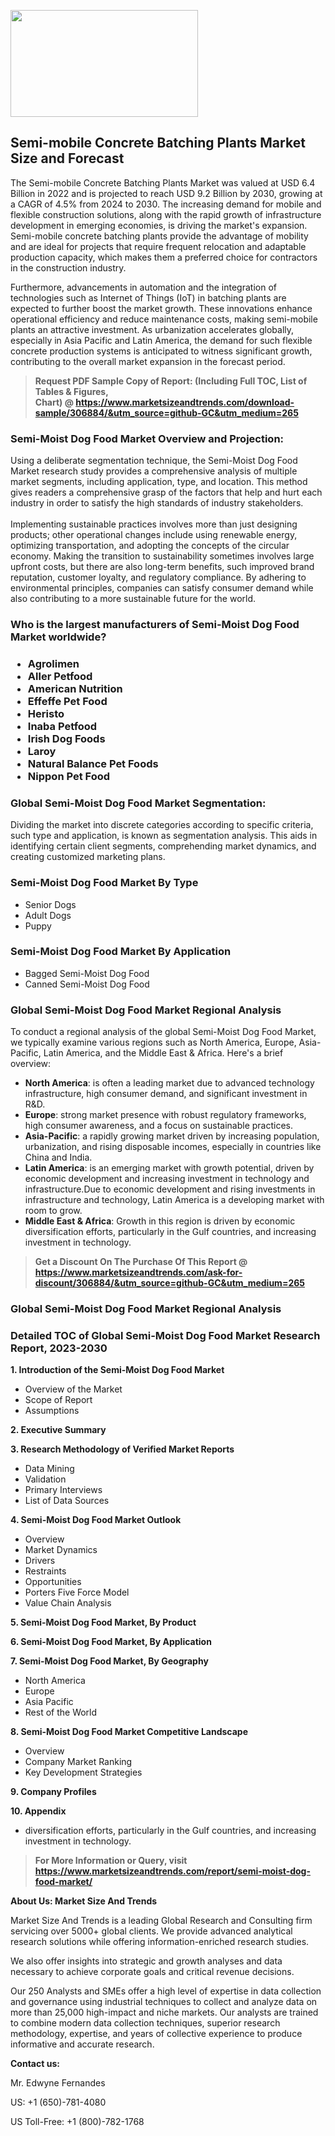 <p><img class="alignnone size-medium wp-image-20088" src="https://ffe5etoiles.com/wp-content/uploads/2024/12/MST1-300x171.png" alt="" width="300" height="171" /></p><h2>Semi-mobile Concrete Batching Plants Market Size and Forecast</h2><p>The Semi-mobile Concrete Batching Plants Market was valued at USD 6.4 Billion in 2022 and is projected to reach USD 9.2 Billion by 2030, growing at a CAGR of 4.5% from 2024 to 2030. The increasing demand for mobile and flexible construction solutions, along with the rapid growth of infrastructure development in emerging economies, is driving the market's expansion. Semi-mobile concrete batching plants provide the advantage of mobility and are ideal for projects that require frequent relocation and adaptable production capacity, which makes them a preferred choice for contractors in the construction industry.</p><p>Furthermore, advancements in automation and the integration of technologies such as Internet of Things (IoT) in batching plants are expected to further boost the market growth. These innovations enhance operational efficiency and reduce maintenance costs, making semi-mobile plants an attractive investment. As urbanization accelerates globally, especially in Asia Pacific and Latin America, the demand for such flexible concrete production systems is anticipated to witness significant growth, contributing to the overall market expansion in the forecast period.</p></p><blockquote id="" class=""><strong>Request PDF Sample Copy of Report: (Including Full TOC, List of Tables &amp; Figures, Chart)&nbsp;@&nbsp;<strong><a href="https://www.marketsizeandtrends.com/download-sample/306884/&utm_source=github-GC&utm_medium=265" target="_blank">https://www.marketsizeandtrends.com/download-sample/306884/&utm_source=github-GC&utm_medium=265</a></strong></strong></blockquote><h3 id="" class="">Semi-Moist Dog Food Market&nbsp;Overview and Projection:</h3><p id="" class="">Using a deliberate segmentation technique, the Semi-Moist Dog Food Market research study provides a comprehensive analysis of multiple market segments, including application, type, and location. This method gives readers a comprehensive grasp of the factors that help and hurt each industry in order to satisfy the high standards of industry stakeholders. <br /> <br />Implementing sustainable practices involves more than just designing products; other operational changes include using renewable energy, optimizing transportation, and adopting the concepts of the circular economy. Making the transition to sustainability sometimes involves large upfront costs, but there are also long-term benefits, such improved brand reputation, customer loyalty, and regulatory compliance. By adhering to environmental principles, companies can satisfy consumer demand while also contributing to a more sustainable future for the world.</p><h3 id="" class="">Who is the largest manufacturers of&nbsp;Semi-Moist Dog Food Market worldwide?</h3><h3 class=""><p><ul><li>Agrolimen </li><li> Aller Petfood </li><li> American Nutrition </li><li> Effeffe Pet Food </li><li> Heristo </li><li> Inaba Petfood </li><li> Irish Dog Foods </li><li> Laroy </li><li> Natural Balance Pet Foods </li><li> Nippon Pet Food</li></ul></p></h3><h3 id="" class="">Global&nbsp;Semi-Moist Dog Food Market Segmentation:</h3><p id="" class="">Dividing the market into discrete categories according to specific criteria, such type and application, is known as segmentation analysis. This aids in identifying certain client segments, comprehending market dynamics, and creating customized marketing plans.</p><h3 id="" class="">Semi-Moist Dog Food Market&nbsp;By Type</h3><p><p><ul><li>Senior Dogs</li><li> Adult Dogs</li><li> Puppy</p></li></ul></p></p><h3 id="" class="">Semi-Moist Dog Food Market&nbsp;By Application</h3><p class=""><p><ul><li>Bagged Semi-Moist Dog Food</li><li> Canned Semi-Moist Dog Food</li></ul></p></p><h3 id="" class="">Global Semi-Moist Dog Food Market Regional Analysis</h3><p id="" class="">To conduct a regional analysis of the global Semi-Moist Dog Food Market, we typically examine various regions such as North America, Europe, Asia-Pacific, Latin America, and the Middle East &amp; Africa. Here's a brief overview:</p><ul><li><strong>North America</strong>: is often a leading market due to advanced technology infrastructure, high consumer demand, and significant investment in R&amp;D.</li><li><strong>Europe</strong>: strong market presence with robust regulatory frameworks, high consumer awareness, and a focus on sustainable practices.</li><li><strong>Asia-Pacific</strong>: a rapidly growing market driven by increasing population, urbanization, and rising disposable incomes, especially in countries like China and India.</li><li><strong>Latin America</strong>: is an emerging market with growth potential, driven by economic development and increasing investment in technology and infrastructure.Due to economic development and rising investments in infrastructure and technology, Latin America is a developing market with room to grow.</li><li><strong>Middle East &amp; Africa</strong>: Growth in this region is driven by economic diversification efforts, particularly in the Gulf countries, and increasing investment in technology.</li></ul><blockquote id="" class=""><strong>Get a Discount On The Purchase Of This Report @ <strong><a href="https://www.marketsizeandtrends.com/ask-for-discount/306884/&utm_source=github-GC&utm_medium=265" target="_blank">https://www.marketsizeandtrends.com/ask-for-discount/306884/&utm_source=github-GC&utm_medium=265</a></strong></strong></blockquote><h3 id="" class="">Global Semi-Moist Dog Food Market Regional Analysis</h3><h3 id="" class="">Detailed TOC of Global Semi-Moist Dog Food Market Research Report, 2023-2030</h3><p id="" class=""><strong>1. Introduction of the Semi-Moist Dog Food Market</strong></p><ul><li>Overview of the Market</li><li>Scope of Report</li><li>Assumptions</li></ul><p id="" class=""><strong>2. Executive Summary</strong></p><p id="" class=""><strong>3. Research Methodology of Verified Market Reports</strong></p><ul><li>Data Mining</li><li>Validation</li><li>Primary Interviews</li><li>List of Data Sources</li></ul><p id="" class=""><strong>4. Semi-Moist Dog Food Market Outlook</strong></p><ul><li>Overview</li><li>Market Dynamics</li><li>Drivers</li><li>Restraints</li><li>Opportunities</li><li>Porters Five Force Model</li><li>Value Chain Analysis</li></ul><p id="" class=""><strong>5. Semi-Moist Dog Food Market, By Product</strong></p><p id="" class=""><strong>6. Semi-Moist Dog Food Market, By Application</strong></p><p id="" class=""><strong>7. Semi-Moist Dog Food Market, By Geography</strong></p><ul><li>North America</li><li>Europe</li><li>Asia Pacific</li><li>Rest of the World</li></ul><p id="" class=""><strong>8. Semi-Moist Dog Food Market Competitive Landscape</strong></p><ul><li>Overview</li><li>Company Market Ranking</li><li>Key Development Strategies</li></ul><p id="" class=""><strong>9. Company Profiles</strong></p><p id="" class=""><strong>10. Appendix</strong></p><ul><li>diversification efforts, particularly in the Gulf countries, and increasing investment in technology.</li></ul><blockquote id="" class=""><strong>For More Information or Query, visit <strong><strong><a href="https://www.marketsizeandtrends.com/report/semi-moist-dog-food-market/" target="_blank">https://www.marketsizeandtrends.com/report/semi-moist-dog-food-market/</a></strong></strong></strong></blockquote><p id="" class=""><strong>About Us: Market Size And Trends</strong></p><p id="" class="">Market Size And Trends is a leading Global Research and Consulting firm servicing over 5000+ global clients. We provide advanced analytical research solutions while offering information-enriched research studies.</p><p id="" class="">We also offer insights into strategic and growth analyses and data necessary to achieve corporate goals and critical revenue decisions.</p><p id="" class="">Our 250 Analysts and SMEs offer a high level of expertise in data collection and governance using industrial techniques to collect and analyze data on more than 25,000 high-impact and niche markets. Our analysts are trained to combine modern data collection techniques, superior research methodology, expertise, and years of collective experience to produce informative and accurate research.</p><p id="" class=""><strong>Contact us:</strong></p><p id="" class="">Mr. Edwyne Fernandes</p><p id="" class="">US: +1 (650)-781-4080</p><p id="" class="">US Toll-Free: +1 (800)-782-1768</p>
